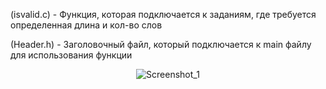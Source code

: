 (isvalid.c) - Функция, которая подключается к заданиям, где требуется определенная длина и кол-во слов

(Header.h) - Заголовочный файл, который подключается к main файлу для использования функции

<p align="center">
  <img src="https://github.com/Macc0de/codes_C/assets/138070020/05be9a4c-6517-41d9-8844-554aa3dfd904" alt="Screenshot_1">
</p>
